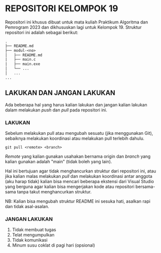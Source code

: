 # REPOSITORI KELOMPOK 19

Repositori ini khusus dibuat untuk mata kuliah Praktikum Algoritma dan Pemrogram 2023 dan dikhususkan lagi untuk Kelompok 19. Struktur repositori ini adalah sebagai berikut:

```txt
.
├── README.md
├── modul-<no>
│   ├── README.md
|   ├── main.c
|   ├── main.exe
│   └── ...
│   ...
...
```

## LAKUKAN DAN JANGAN LAKUKAN

Ada beberapa hal yang harus kalian lakukan dan jangan kalian lakukan dalam melakukan *push* dan *pull* pada repositori ini.

### LAKUKAN

Sebelum melakukan pull atau mengubah sesuatu (jika menggunakan Git), sebaiknya melakukan koordinasi atau melakukan pull terlebih dahulu.

```terminal
git pull <remote> <branch>
```

*Remote* yang kalian gunakan usahakan bernama origin dan *branch* yang kalian gunakan adalah "main" (tidak boleh yang lain).

Hal ini bertujuan agar tidak menghancurkan struktur dari repositori ini, atau jika kalian malas melakukan *pull* dan melakukan koordinasi antar anggota (aku harap tidak) kalian bisa mencari beberapa ekstensi dari Visual Studio yang berguna agar kalian bisa mengerjakan kode atau repositori bersama-sama tanpa takut menghancurkan struktur.

NB: Kalian bisa mengubah struktur README ini sesuka hati, asalkan rapi dan tidak asal-asalan.

### JANGAN LAKUKAN

1. Tidak membuat tugas
2. Telat mengumpulkan
3. Tidak komunikasi
4. Minum susu coklat di pagi hari (opsional)
